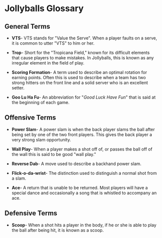 # Jollyballs Glossary

## General Terms
* **VTS**- VTS stands for "Value the Serve".  When a player faults on a serve, it is common to utter "VTS" to him or her.

* **Trop**- Short for the "Tropicana Field," known for its difficult elements that cause players to make mistakes.  In Jollyballs, this is known as any irregular element in the field of play.

* **Scoring Formation**- A term used to describe an optimal rotation for earning points.  Often this is used to describe when a team has two strong hitters on the front line and a solid server who is an excellent setter.

* **Goo Lu Ha Fu**- An abbreviation for "*Good Luck Have Fun*" that is said at the beginning of each game.

## Offensive Terms
* **Power Slam**- A power slam is when the back player slams the ball after being set by one of the two front players.  This gives the back player a very strong slam opportunity.

* **Wall Play**- When a player makes a shot off of, or passes the ball off of the wall this is said to be good "wall play."

* **Reverse Dab**- A move used to describe a backhand power slam.

* **Flick-o-da-wrist**- The distinction used to distinguish a normal shot from a slam.

* **Ace**- A return that is unable to be returned.  Most players will have a special dance and occasionally a song that is whistled to accompany an ace.

## Defensive Terms
* **Scoop**- When a shot hits a player in the body, if he or she is able to play the ball after being hit, it is known as a scoop.
